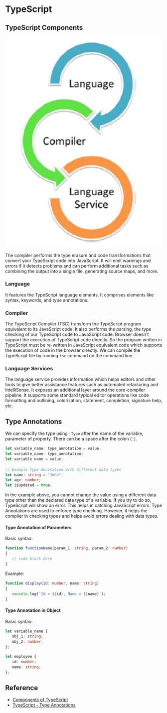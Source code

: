 # TypeScript

## TypeScript Components

<img src = "assets/img/typescript_components.jpg" alt = "typescript_components" width = "500"/>

The compiler performs the type erasure and code transformations that convert your TypeScript code into JavaScript. It will emit warnings and errors if it detects problems and can perform additional tasks such as combining the output into a single file, generating source maps, and more.

### Language
It features the TypeScript language elements. It comprises elements like syntax, keywords, and type annotations.

### Compiler
The TypeScript Compiler (TSC) transform the TypeScript program equivalent to its JavaScript code. It also performs the parsing, the type checking of our TypeScript code to JavaScript code. Browser doesn't support the execution of TypeScript code directly. So the program written in TypeScript must be re-written in JavaScript equivalent code which supports the execution of code in the browser directly. We can compile the TypeScript file by running `tsc` command on the command line.

### Language Services
The language service provides information which helps editors and other tools to give better assistance features such as automated refactoring and IntelliSense. It exposes an additional layer around the core-compiler pipeline. It supports some standard typical editor operations like code formatting and outlining, colorization, statement, completion, signature help, etc.

## Type Annotations
We can specify the type using `:Type` after the name of the variable, parameter of property. There can be a space after the colon (`:`).

```typescript
let variable_name: type_annotation = value;
let variable_name: type_annotation;
let variable_name = value;

// Example Type Annotation with different data types
let name: string = "John";
let age: number;
let isUpdated = true;
```

In the example above, you cannot change the value using a different data type other than the declared data type of a variable. If you try to do so, TypeScript will show an error. This helps in catching JavaScript errors. Type Annotations are used to enforce type checking. However, it helps the compiler in checking types and helps avoid errors dealing with data types.

#### Type Annotation of Parameters
Basic syntax:
```typescript
function functionName(param_1: string, param_2: number)
{
   // code block here
}
```

Example:
```typescript
function display(id: number, name: string)
{
   console.log(`Id = ${id}, Name = ${name}`);
}
```

#### Type Annotation in Object
Basic syntax:
```typescript
let variable_name {
   obj_1: string;
   obj_2: number;
};
```

```typescript
let employee {
   id: number;
   name: string;
};
```

## Reference
* [Components of TypeScript](https://www.javatpoint.com/typescript-components)
* [TypeScript - Type Annotations](https://www.tutorialsteacher.com/typescript/type-annotation)